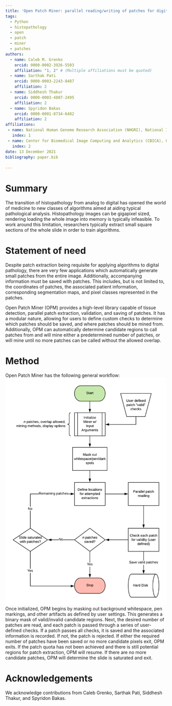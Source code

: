 ```yaml
---
title: 'Open Patch Miner: parallel reading/writing of patches for digital histopathology'
tags:
  - Python
  - histopathology
  - open
  - patch
  - miner
  - patches
authors:
  - name: Caleb M. Grenko
    orcid: 0000-0002-3926-5503
    affiliation: "1, 2" # (Multiple affiliations must be quoted)
  - name: Sarthak Pati
    orcid: 0000-0003-2243-8487
    affiliation: 2
  - name: Siddhesh Thakur
    orcid: 0000-0003-4807-2495
    affiliation: 2
  - name: Spyridon Bakas
    orcid: 0000-0001-8734-6482
    affiliation: 2
affiliations:
 - name: National Human Genome Research Association (NHGRI), National Institutes of Health (NIH), 31 Center Dr, Bethesda, MD 20894
   index: 1
 - name: Center for Biomedical Image Computing and Analytics (CBICA), University of Pennsylvania, Philadelphia, PA, USA
   index: 2
date: 13 December 2021
bibliography: paper.bib

---
```


# Summary

The transition of histopathology from analog to digital has opened the world 
of medicine to new classes of algorithms aimed at aiding typical pathological
analysis. Histopathology images can be gigapixel sized, rendering loading 
the whole image into memory is typically infeasible. To work around this
limitation, researchers typically extract small square sections of the whole slide
in order to train algorithms. 

# Statement of need
Despite patch extraction being requisite for applying algorithms to digital 
pathology, there are very few applications which automatically generate small patches
from the entire image. Additionally, accompanying information must be saved with patches.
This includes, but is not limited to, the coordinates of patches, the associated patient 
information, corresponding segmentation maps, and pixel classes represented in the patches.

Open Patch Miner (OPM) provides a high-level library capable of tissue detection, 
parallel patch extraction, validation, and saving of patches. It has a modular nature, allowing 
for users to define custom checks to determine which patches should be saved, and where patches
should be mined from. Additionally, OPM can automatically determine candidate regions to call
patches from and will mine either a predetermined number of patches, or will mine until no more 
patches can be called without the allowed overlap.

# Method
Open Patch Miner has the following general workflow:  
<img src="images/opm_flowchart.png" alt="Workflow for Open Patch Miner" width="600"/>  
Once initialized, OPM begins by masking out background whitespace, pen markings, and other artifacts 
as defined by user settings. This generates a binary mask of valid/invalid candidate regions. 
Next, the desired number of patches are read, and each patch is passed through a series of user-defined
checks. If a patch passes all checks, it is saved and the associated information is recorded. If not, 
the patch is rejected. If either the required number of patches have been saved or no more candidate pixels
exit, OPM exits. If the patch quota has not been achieved and there is still potential regions 
for patch extraction, OPM will resume. If there are no more candidate patches, OPM will determine the 
slide is saturated and exit.


# Acknowledgements

We acknowledge contributions from Caleb Grenko, Sarthak Pati, Siddhesh Thakur, and Spyridon Bakas.

